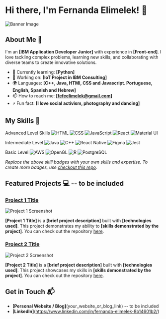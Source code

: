 # Hi there, I'm Fernanda Elimelek! 👋

![Banner Image](your_banner_image_url_here)

## About Me 🚀

I'm an **[IBM Application Developer Junior]** with experience in **[Front-end]**. I love tackling complex problems, learning new skills, and collaborating with diverse teams to create innovative solutions.

- 🌱 Currently learning: **[Python]**
- 🔭 Working on: **[IoT Project in IBM Consulting]**
- 🌍 Languages: **[C++, Java, HTMl, CSS and Javascript. Portuguese, English, Spanish and Hebrew]**
- 📫 How to reach me: **[fefeelimelek@gmail.com]**
- ⚡ Fun fact: **[I love social activism, photography and dancing]**

## My Skills 🧠

Advanced Level Skills
![HTML](https://img.shields.io/badge/-HTML-E34F26?style=flat-square&logo=html5&logoColor=white)
![CSS](https://img.shields.io/badge/-CSS-1572B6?style=flat-square&logo=css3&logoColor=white)
![JavaScript](https://img.shields.io/badge/-JavaScript-F7DF1E?style=flat-square&logo=javascript&logoColor=black)
![React](https://img.shields.io/badge/-React-61DAFB?style=flat-square&logo=react&logoColor=black)
![Material UI](https://img.shields.io/badge/Material%20UI-007FFF?style=for-the-badge&logo=mui&logoColor=white)

Intermediate Level
![Java](https://img.shields.io/badge/OpenJDK-ED8B00?style=for-the-badge&logo=openjdk&logoColor=white)
![C++](https://img.shields.io/badge/C%2B%2B-00599C?style=for-the-badge&logo=c%2B%2B&logoColor=white)
![React Native](https://img.shields.io/badge/React_Native-20232A?style=for-the-badge&logo=react&logoColor=61DAFB)
![Figma](https://img.shields.io/badge/Figma-F24E1E?style=for-the-badge&logo=figma&logoColor=white)
![Jest](https://img.shields.io/badge/Jest-C21325?style=for-the-badge&logo=jest&logoColor=white)

Basic Level
![AWS](https://img.shields.io/badge/Amazon_AWS-FF9900?style=for-the-badge&logo=amazonaws&logoColor=white)
![OpenGL](https://img.shields.io/badge/OpenGL-FFFFFF?style=for-the-badge&logo=opengl)
![R](https://img.shields.io/badge/R-276DC3?style=for-the-badge&logo=r&logoColor=white)
![PostgreSQL](https://img.shields.io/badge/PostgreSQL-316192?style=for-the-badge&logo=postgresql&logoColor=white)

*Replace the above skill badges with your own skills and expertise. To create more badges, use [checkout this repo](https://github.com/alexandresanlim/Badges4-README.md-Profile).*

## Featured Projects 💻 -- to be included

### [Project 1 Title](project_1_link)

![Project 1 Screenshot](project_1_screenshot_url)

**[Project 1 Title]** is a **[brief project description]** built with **[technologies used]**. This project demonstrates my ability to **[skills demonstrated by the project]**. You can check out the repository [here](project_1_repository_link).

### [Project 2 Title](project_2_link)

![Project 2 Screenshot](project_2_screenshot_url)

**[Project 2 Title]** is a **[brief project description]** built with **[technologies used]**. This project showcases my skills in **[skills demonstrated by the project]**. You can check out the repository [here](project_2_repository_link).

## Get in Touch 📬

- **[Personal Website / Blog]**(your_website_or_blog_link) -- to be included
- **[LinkedIn]**(https://www.linkedin.com/in/fernanda-elimelek-8b14601b2/)


